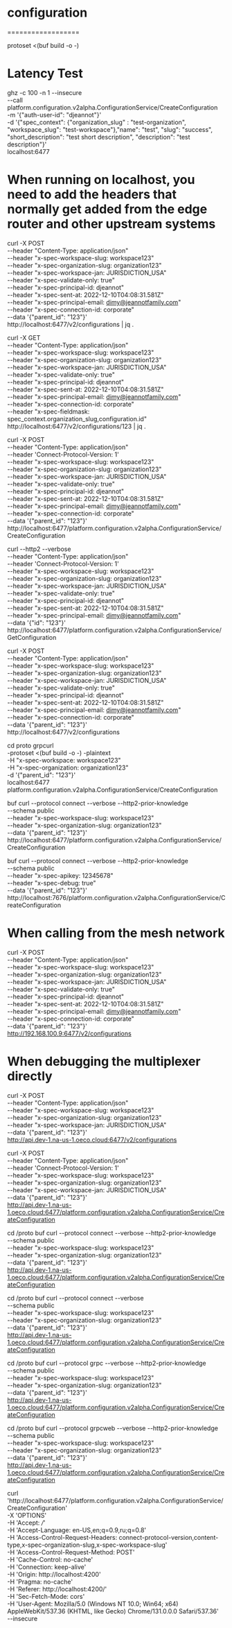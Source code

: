# configuration

==================

protoset <(buf build -o -)

# Latency Test
ghz -c 100 -n 1 --insecure \
--call platform.configuration.v2alpha.ConfigurationService/CreateConfiguration \
-m '{"auth-user-id": "djeannot"}' \
-d '{"spec_context": {"organization_slug" : "test-organization", "workspace_slug": "test-workspace"},"name": "test", "slug": "success", "short_description": "test short description", "description": "test description"}' \
localhost:6477

# When running on localhost, you need to add the headers that normally get added from the edge router and other upstream systems
curl -X POST \
--header "Content-Type: application/json" \
--header "x-spec-workspace-slug: workspace123" \
--header "x-spec-organization-slug: organization123" \
--header "x-spec-workspace-jan: JURISDICTION_USA" \
--header "x-spec-validate-only: true" \
--header "x-spec-principal-id: djeannot" \
--header "x-spec-sent-at: 2022-12-10T04:08:31.581Z" \
--header "x-spec-principal-email: dimy@jeannotfamily.com" \
--header "x-spec-connection-id: corporate" \
--data '{"parent_id": "123"}' \
http://localhost:6477/v2/configurations | jq .

curl -X GET \
--header "Content-Type: application/json" \
--header "x-spec-workspace-slug: workspace123" \
--header "x-spec-organization-slug: organization123" \
--header "x-spec-workspace-jan: JURISDICTION_USA" \
--header "x-spec-validate-only: true" \
--header "x-spec-principal-id: djeannot" \
--header "x-spec-sent-at: 2022-12-10T04:08:31.581Z" \
--header "x-spec-principal-email: dimy@jeannotfamily.com" \
--header "x-spec-connection-id: corporate" \
--header "x-spec-fieldmask: spec_context.organization_slug,configuration.id" \
http://localhost:6477/v2/configurations/123 | jq .

curl -X POST \
--header "Content-Type: application/json" \
--header 'Connect-Protocol-Version: 1' \
--header "x-spec-workspace-slug: workspace123" \
--header "x-spec-organization-slug: organization123" \
--header "x-spec-workspace-jan: JURISDICTION_USA" \
--header "x-spec-validate-only: true" \
--header "x-spec-principal-id: djeannot" \
--header "x-spec-sent-at: 2022-12-10T04:08:31.581Z" \
--header "x-spec-principal-email: dimy@jeannotfamily.com" \
--header "x-spec-connection-id: corporate" \
--data '{"parent_id": "123"}' \
http://localhost:6477/platform.configuration.v2alpha.ConfigurationService/CreateConfiguration

curl --http2 --verbose \
--header "Content-Type: application/json" \
--header 'Connect-Protocol-Version: 1' \
--header "x-spec-workspace-slug: workspace123" \
--header "x-spec-organization-slug: organization123" \
--header "x-spec-workspace-jan: JURISDICTION_USA" \
--header "x-spec-validate-only: true" \
--header "x-spec-principal-id: djeannot" \
--header "x-spec-sent-at: 2022-12-10T04:08:31.581Z" \
--header "x-spec-principal-email: dimy@jeannotfamily.com" \
--data '{"id": "123"}' \
http://localhost:6477/platform.configuration.v2alpha.ConfigurationService/GetConfiguration


curl -X POST \
--header "Content-Type: application/json" \
--header "x-spec-workspace-slug: workspace123" \
--header "x-spec-organization-slug: organization123" \
--header "x-spec-workspace-jan: JURISDICTION_USA" \
--header "x-spec-validate-only: true" \
--header "x-spec-principal-id: djeannot" \
--header "x-spec-sent-at: 2022-12-10T04:08:31.581Z" \
--header "x-spec-principal-email: dimy@jeannotfamily.com" \
--header "x-spec-connection-id: corporate" \
--data '{"parent_id": "123"}' \
http://localhost:6477/v2/configurations

cd proto
grpcurl \
-protoset <(buf build -o -) -plaintext \
-H "x-spec-workspace: workspace123" \
-H "x-spec-organization: organization123" \
-d '{"parent_id": "123"}' \
localhost:6477 platform.configuration.v2alpha.ConfigurationService/CreateConfiguration

buf curl --protocol connect --verbose --http2-prior-knowledge \
--schema public \
--header "x-spec-workspace-slug: workspace123" \
--header "x-spec-organization-slug: organization123" \
--data '{"parent_id": "123"}' \
http://localhost:6477/platform.configuration.v2alpha.ConfigurationService/CreateConfiguration

buf curl --protocol connect --verbose --http2-prior-knowledge \
--schema public \
--header "x-spec-apikey: 12345678" \
--header "x-spec-debug: true" \
--data '{"parent_id": "123"}' \
http://localhost:7676/platform.configuration.v2alpha.ConfigurationService/CreateConfiguration


# When calling from the mesh network
curl -X POST \
--header "Content-Type: application/json" \
--header "x-spec-workspace-slug: workspace123" \
--header "x-spec-organization-slug: organization123" \
--header "x-spec-workspace-jan: JURISDICTION_USA" \
--header "x-spec-validate-only: true" \
--header "x-spec-principal-id: djeannot" \
--header "x-spec-sent-at: 2022-12-10T04:08:31.581Z" \
--header "x-spec-principal-email: dimy@jeannotfamily.com" \
--header "x-spec-connection-id: corporate" \
--data '{"parent_id": "123"}' \
http://192.168.100.9:6477/v2/configurations

# When debugging the multiplexer directly
curl -X POST \
--header "Content-Type: application/json" \
--header "x-spec-workspace-slug: workspace123" \
--header "x-spec-organization-slug: organization123" \
--header "x-spec-workspace-jan: JURISDICTION_USA" \
--data '{"parent_id": "123"}' \
http://api.dev-1.na-us-1.oeco.cloud:6477/v2/configurations

curl -X POST \
--header "Content-Type: application/json" \
--header 'Connect-Protocol-Version: 1' \
--header "x-spec-workspace-slug: workspace123" \
--header "x-spec-organization-slug: organization123" \
--header "x-spec-workspace-jan: JURISDICTION_USA" \
--data '{"parent_id": "123"}' \
http://api.dev-1.na-us-1.oeco.cloud:6477/platform.configuration.v2alpha.ConfigurationService/CreateConfiguration

cd /proto
buf curl --protocol connect --verbose --http2-prior-knowledge \
--schema public \
--header "x-spec-workspace-slug: workspace123" \
--header "x-spec-organization-slug: organization123" \
--data '{"parent_id": "123"}' \
http://api.dev-1.na-us-1.oeco.cloud:6477/platform.configuration.v2alpha.ConfigurationService/CreateConfiguration

cd /proto
buf curl --protocol connect --verbose \
--schema public \
--header "x-spec-workspace-slug: workspace123" \
--header "x-spec-organization-slug: organization123" \
--data '{"parent_id": "123"}' \
http://api.dev-1.na-us-1.oeco.cloud:6477/platform.configuration.v2alpha.ConfigurationService/CreateConfiguration

cd /proto
buf curl --protocol grpc --verbose --http2-prior-knowledge \
--schema public \
--header "x-spec-workspace-slug: workspace123" \
--header "x-spec-organization-slug: organization123" \
--data '{"parent_id": "123"}' \
http://api.dev-1.na-us-1.oeco.cloud:6477/platform.configuration.v2alpha.ConfigurationService/CreateConfiguration

cd /proto
buf curl --protocol grpcweb --verbose --http2-prior-knowledge \
--schema public \
--header "x-spec-workspace-slug: workspace123" \
--header "x-spec-organization-slug: organization123" \
--data '{"parent_id": "123"}' \
http://api.dev-1.na-us-1.oeco.cloud:6477/platform.configuration.v2alpha.ConfigurationService/CreateConfiguration

curl 'http://localhost:6477/platform.configuration.v2alpha.ConfigurationService/CreateConfiguration' \
-X 'OPTIONS' \
-H 'Accept: */*' \
-H 'Accept-Language: en-US,en;q=0.9,ru;q=0.8' \
-H 'Access-Control-Request-Headers: connect-protocol-version,content-type,x-spec-organization-slug,x-spec-workspace-slug' \
-H 'Access-Control-Request-Method: POST' \
-H 'Cache-Control: no-cache' \
-H 'Connection: keep-alive' \
-H 'Origin: http://localhost:4200' \
-H 'Pragma: no-cache' \
-H 'Referer: http://localhost:4200/' \
-H 'Sec-Fetch-Mode: cors' \
-H 'User-Agent: Mozilla/5.0 (Windows NT 10.0; Win64; x64) AppleWebKit/537.36 (KHTML, like Gecko) Chrome/131.0.0.0 Safari/537.36' \
--insecure
